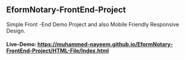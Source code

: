## EformNotary-FrontEnd-Project
Simple Front -End Demo Project and also Mobile Friendly Responsive Design.

#### Live-Demo: https://muhammed-nayeem.github.io/EformNotary-FrontEnd-Project/HTML-File/Index.html
